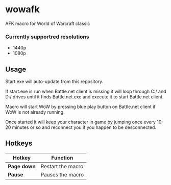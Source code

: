 # wowafk

AFK macro for World of Warcraft classic

### Currently supportred resolutions

* 1440p
* 1080p


## Usage

Start.exe will auto-update from this repository.

If start.exe is run when Battle.net client is missing it will loop through C:/ and D:/ drives until it finds Battle.net.exe and execute it to start Battle.net client.

Macro will start WoW by pressing blue play button on Battle.net client if WoW is not already running.

Once started it will keep your character in game by jumping once every 10-20 minutes or so and reconnect you if you happen to be desconnected.


## Hotkeys

| Hotkey         | Function          |
| -------------- | ----------------- |
| **Page down**  | Restart the macro |
| **Pause**      | Pauses the macro  |

